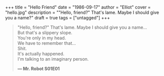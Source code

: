 +++
title = "Hello Friend"
date = "1986-09-17"
author = "Elliot"
cover = "hello.jpg"
description = "\"Hello, friend?\" That's lame. Maybe I should give you a name?"
draft = true 
tags = ["untagged"]
+++

> "Hello, friend?" That's lame.
> Maybe I should give you a name...  
> But that's a slippery slope.  
> You're only in my head.  
> We have to remember that...  
> Shit.  
> It's actually happened.  
> I'm talking to an imaginary person.
> 
> **— Mr. Robot S01E01**


